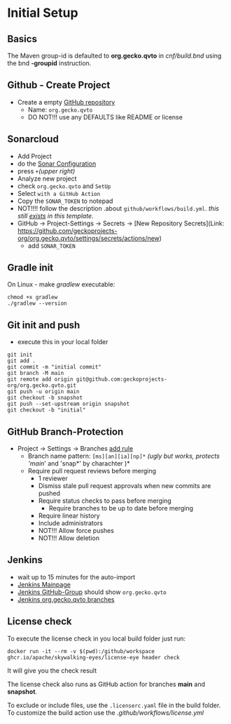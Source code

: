 # Initial Setup

## Basics

The Maven group-id is defaulted to **org.gecko.qvto** in *cnf/build.bnd* using the bnd **-groupid** instruction.

## Github - Create Project
- Create a empty [GitHub repository](https://github.com/organizations/geckoprojects-org/repositories/new)
  - Name: `org.gecko.qvto`
  - DO NOT!!! use any DEFAULTS like README or license
  
## Sonarcloud
  - Add Project
  - do the [Sonar Configuration](https://sonarcloud.io/organizations/geckoprojects-org/projects)
  - press `+`_(upper right)_
  - Analyze new project
  - check `org.gecko.qvto` and `SetUp`
  - Select `with a GitHub Action`
  - Copy the `SONAR_TOKEN` to notepad
  - NOT!!!! follow the description .about `github/workflows/build.yml`. _this still [exists](../blob/main/.github/workflows/sonar.yml) in this template._
  - GitHub -> Project-Settings -> Secrets -> [New Repository Secrets](Link: https://github.com/geckoprojects-org/org.gecko.qvto/settings/secrets/actions/new)
    - add `SONAR_TOKEN`

## Gradle init

On Linux - make *gradlew* executable:
```
chmod +x gradlew
./gradlew --version
```

## Git init and push
- execute this in your local folder

```
git init
git add .
git commit -m "initial commit"
git branch -M main
git remote add origin git@github.com:geckoprojects-org/org.gecko.qvto.git
git push -u origin main
git checkout -b snapshot
git push --set-upstream origin snapshot
git checkout -b "initial"
```

## GitHub Branch-Protection
- Project -> Settings  -> Branches [add rule](https://github.com/geckoprojects-org/org.gecko.qvto/settings/branch_protection_rules/new)
  - Branch name pattern: `[ms][an][ia][np]*` *(ugly but works, protects 'main*' and 'snap*' by charachter )*
  - Require pull request reviews before merging
    - 1 reviewer
    - Dismiss stale pull request approvals when new commits are pushed
    - Require status checks to pass before merging
      - Require branches to be up to date before merging
    - Require linear history
    - Include administrators
    - NOT!!! Allow force pushes
    - NOT!!! Allow deletion

## Jenkins
- wait up to 15 minutes for the auto-import
- [Jenkins Mainpage](https://devel.data-in-motion.biz/jenkins/)
- [Jenkins GitHub-Group](https://devel.data-in-motion.biz/jenkins/job/GH/) should show `org.gecko.qvto`
- [Jenkins org.gecko.qvto branches](https://devel.data-in-motion.biz/jenkins/job/GH/job/org.gecko.qvto/)

## License check

To execute the license check in you local build folder just run:

`docker run -it --rm -v $(pwd):/github/workspace ghcr.io/apache/skywalking-eyes/license-eye header check`

It will give you the check result

The license check also runs as GitHub action for branches **main** and **snapshot**. 

To exclude or include files, use the `.licenserc.yaml` file in the build folder. To customize the build action use the *.github/workflows/license.yml*

